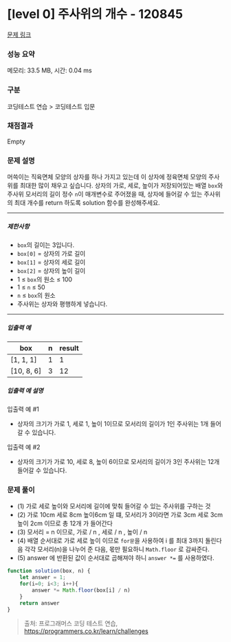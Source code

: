 # [level 0] 주사위의 개수 - 120845 

[문제 링크](https://school.programmers.co.kr/learn/courses/30/lessons/120845) 

### 성능 요약

메모리: 33.5 MB, 시간: 0.04 ms

### 구분

코딩테스트 연습 > 코딩테스트 입문

### 채점결과

Empty

### 문제 설명

<p>머쓱이는 직육면체 모양의 상자를 하나 가지고 있는데 이 상자에 정육면체 모양의 주사위를 최대한 많이 채우고 싶습니다. 상자의 가로, 세로, 높이가 저장되어있는 배열 <code>box</code>와 주사위 모서리의 길이 정수 <code>n</code>이 매개변수로 주어졌을 때, 상자에 들어갈 수 있는 주사위의 최대 개수를 return 하도록 solution 함수를 완성해주세요.</p>

<hr>

<h5>제한사항</h5>

<ul>
<li><code>box</code>의 길이는 3입니다.</li>
<li><code>box[0]</code> = 상자의 가로 길이</li>
<li><code>box[1]</code> = 상자의 세로 길이</li>
<li><code>box[2]</code> = 상자의 높이 길이</li>
<li>1 ≤ <code>box</code>의 원소 ≤ 100</li>
<li>1 ≤ <code>n</code> ≤ 50</li>
<li><code>n</code> ≤ <code>box</code>의 원소</li>
<li>주사위는 상자와 평행하게 넣습니다.</li>
</ul>

<hr>

<h5>입출력 예</h5>
<table class="table">
        <thead><tr>
<th>box</th>
<th>n</th>
<th>result</th>
</tr>
</thead>
        <tbody><tr>
<td>[1, 1, 1]</td>
<td>1</td>
<td>1</td>
</tr>
<tr>
<td>[10, 8, 6]</td>
<td>3</td>
<td>12</td>
</tr>
</tbody>
      </table>
<h5>입출력 예 설명</h5>

<p>입출력 예 #1</p>

<ul>
<li>상자의 크기가 가로 1, 세로 1, 높이 1이므로 모서리의 길이가 1인 주사위는 1개 들어갈 수 있습니다.</li>
</ul>

<p>입출력 예 #2</p>

<ul>
<li>상자의 크기가 가로 10, 세로 8, 높이 6이므로 모서리의 길이가 3인 주사위는 12개 들어갈 수 있습니다.</li>
</ul>

### 문제 풀이
- (1) 가로 세로 높이와 모서리에 길이에 맞춰 들어갈 수 있는 주사위를 구하는 것
- (2) 가로 10cm 세로 8cm 높이6cm 일 떄, 모서리가 3이라면 가로 3cm 세로 3cm 높이 2cm 이므로 총 12개 가 들어간다
- (3) 모서리 = n 이므로, 가로 / n , 세로 / n , 높이 / n 
- (4) 배열 순서대로 가로 세로 높이 이므로 ```for문```을 사용하여 i 를 최대 3까지 돌린다음 각각 모서리(n)을 나누어 준 다음, 몫만 필요하니 ```Math.floor``` 로 감싸준다.
- (5) answer 에 반환된 값이 순서대로 곱해져야 하니 ```answer *=``` 를 사용하였다.

```js
function solution(box, n) {
    let answer = 1;
    for(i=0; i<3; i++){
        answer *= Math.floor(box[i] / n)
    }
    return answer
}
```

> 출처: 프로그래머스 코딩 테스트 연습, https://programmers.co.kr/learn/challenges
